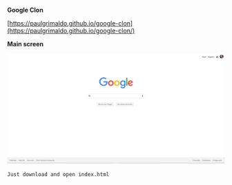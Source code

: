 **Google Clon**

[https://paulgrimaldo.github.io/google-clon](https://paulgrimaldo.github.io/google-clon/)

**Main screen**

![Main Screen 2](images/sc_main.png)

    Just download and open index.html
